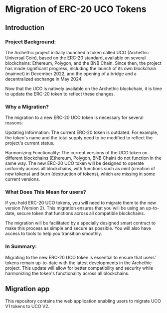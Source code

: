 # Migration of ERC-20 UCO Tokens

## Introduction

### Project Background:
The Archethic project initially launched a token called UCO (Archethic Universal Coin), based on the ERC-20 standard, available on several blockchains: Ethereum, Polygon, and the BNB Chain. Since then, the project has made significant progress, including the launch of its own blockchain (mainnet) in December 2022, and the opening of a bridge and a decentralized exchange in May 2024.

Now that the UCO is natively available on the Archethic blockchain, it is time to update the ERC-20 token to reflect these changes.

### Why a Migration?
The migration to a new ERC-20 UCO token is necessary for several reasons:

Updating Information: The current ERC-20 token is outdated. For example, the token's name and the total supply need to be modified to reflect the project's current status.

Harmonizing Functionality: The current versions of the UCO token on different blockchains (Ethereum, Polygon, BNB Chain) do not function in the same way. The new ERC-20 UCO token will be designed to operate uniformly across all blockchains, with functions such as mint (creation of new tokens) and burn (destruction of tokens), which are missing in some current versions.

### What Does This Mean for users?
If you hold ERC-20 UCO tokens, you will need to migrate them to the new version (Version 2). This migration ensures that you will be using an up-to-date, secure token that functions across all compatible blockchains.

The migration will be facilitated by a specially designed smart contract to make this process as simple and secure as possible. You will also have access to tools to help you transition smoothly.

### In Summary:
Migrating to the new ERC-20 UCO token is essential to ensure that users' tokens remain up-to-date with the latest developments in the Archethic project. This update will allow for better compatibility and security while harmonizing the token's functionality across all blockchains.

## Migration app

This repository contains the web application enabling users to migrate UCO V1 tokens to UCO V2.